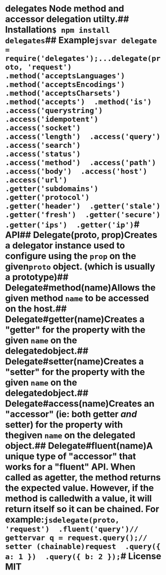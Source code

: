 # delegates  Node method and accessor delegation utilty.## Installation```$ npm install delegates```## Example```jsvar delegate = require('delegates');...delegate(proto, 'request')  .method('acceptsLanguages')  .method('acceptsEncodings')  .method('acceptsCharsets')  .method('accepts')  .method('is')  .access('querystring')  .access('idempotent')  .access('socket')  .access('length')  .access('query')  .access('search')  .access('status')  .access('method')  .access('path')  .access('body')  .access('host')  .access('url')  .getter('subdomains')  .getter('protocol')  .getter('header')  .getter('stale')  .getter('fresh')  .getter('secure')  .getter('ips')  .getter('ip')```# API## Delegate(proto, prop)Creates a delegator instance used to configure using the `prop` on the given`proto` object. (which is usually a prototype)## Delegate#method(name)Allows the given method `name` to be accessed on the host.## Delegate#getter(name)Creates a "getter" for the property with the given `name` on the delegatedobject.## Delegate#setter(name)Creates a "setter" for the property with the given `name` on the delegatedobject.## Delegate#access(name)Creates an "accessor" (ie: both getter *and* setter) for the property with thegiven `name` on the delegated object.## Delegate#fluent(name)A unique type of "accessor" that works for a "fluent" API. When called as agetter, the method returns the expected value. However, if the method is calledwith a value, it will return itself so it can be chained. For example:```jsdelegate(proto, 'request')  .fluent('query')// gettervar q = request.query();// setter (chainable)request  .query({ a: 1 })  .query({ b: 2 });```# License  MIT